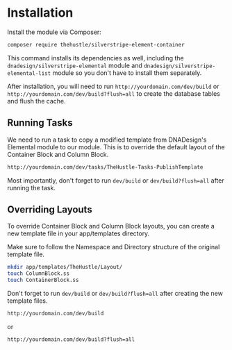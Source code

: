 # Installation

Install the module via Composer:

```bash
composer require thehustle/silverstripe-element-container
```

This command installs its dependencies as well, including the `dnadesign/silverstripe-elemental` module and `dnadesign/silverstripe-elemental-list` module so you don't have to install them separately.

After installation, you will need to run `http://yourdomain.com/dev/build` or `http://yourdomain.com/dev/build?flush=all` to create the database tables and flush the cache.

## Running Tasks

We need to run a task to copy a modified template from DNADesign's Elemental module to our module. This is to override the default layout of the Container Block and Column Block.

```bash
http://yourdomain.com/dev/tasks/TheHustle-Tasks-PublishTemplate
```

Most importantly, don't forget to run `dev/build` or `dev/build?flush=all` after running the task.


## Overriding Layouts

To override Container Block and Column Block layouts, you can create a new template file in your app/templates directory. 

Make sure to follow the Namespace and Directory structure of the original template file.

```bash
mkdir app/templates/TheHustle/Layout/
touch ColumnBlock.ss
touch ContainerBlock.ss
```

Don't forget to run `dev/build` or `dev/build?flush=all` after creating the new template files.

```bash
http://yourdomain.com/dev/build

```

or 

```bash
http://yourdomain.com/dev/build?flush=all
```